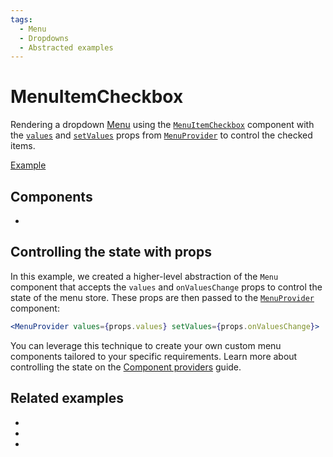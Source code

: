 ```yaml
---
tags:
  - Menu
  - Dropdowns
  - Abstracted examples
---
```


# MenuItemCheckbox

<div data-description>

Rendering a dropdown [Menu](/components/menu) using the [`MenuItemCheckbox`](/reference/menu-item-checkbox) component with the [`values`](/reference/menu-provider#values) and [`setValues`](/reference/menu-provider#setvalues) props from [`MenuProvider`](/reference/menu-provider) to control the checked items.


</div>

<div data-tags></div>

<a href="./index.react.tsx" data-playground>Example</a>

## Components

<div data-cards="components">

- [](/components/menu)

</div>

## Controlling the state with props

In this example, we created a higher-level abstraction of the `Menu` component that accepts the `values` and `onValuesChange` props to control the state of the menu store. These props are then passed to the [`MenuProvider`](/reference/menu-provider) component:

```jsx
<MenuProvider values={props.values} setValues={props.onValuesChange}>
```

You can leverage this technique to create your own custom menu components tailored to your specific requirements. Learn more about controlling the state on the [Component providers](/guide/component-providers#controlled-state) guide.

## Related examples

<div data-cards="examples">

- [](/examples/menu-nested)
- [](/examples/menu-tooltip)
- [](/examples/menu-framer-motion)

</div>
